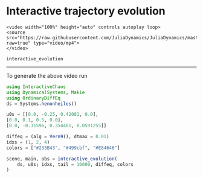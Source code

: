 # Interactive trajectory evolution
```@raw html
<video width="100%" height="auto" controls autoplay loop>
<source src="https://raw.githubusercontent.com/JuliaDynamics/JuliaDynamics/master/videos/interact/interactive_trajectory.mp4?raw=true" type="video/mp4">
</video>
```

```@docs
interactive_evolution
```

---

To generate the above video run

```julia
using InteractiveChaos
using DynamicalSystems, Makie
using OrdinaryDiffEq
ds = Systems.henonheiles()

u0s = [[0.0, -0.25, 0.42081, 0.0],
[0.0, 0.1, 0.5, 0.0],
[0.0, -0.31596, 0.354461, 0.0591255]]

diffeq = (alg = Vern9(), dtmax = 0.01)
idxs = (1, 2, 4)
colors = ["#233B43", "#499cbf", "#E84646"]

scene, main, obs = interactive_evolution(
    ds, u0s; idxs, tail = 10000, diffeq, colors
)
```
